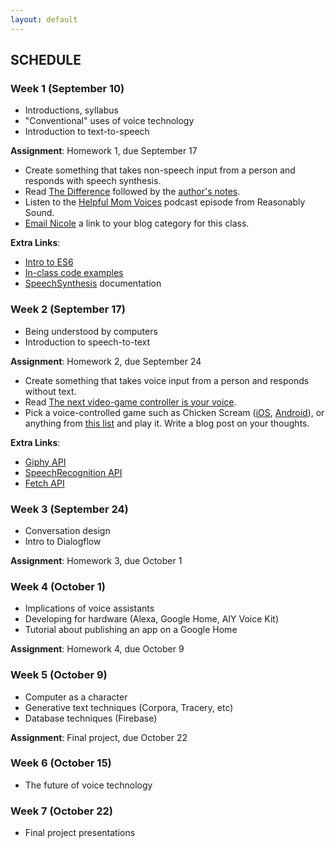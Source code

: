 ```yaml
---
layout: default
---
```


## SCHEDULE

### Week 1 (September 10)

- Introductions, syllabus
- "Conventional" uses of voice technology
- Introduction to text-to-speech

**Assignment**: Homework 1, due September 17
- Create something that takes non-speech input from a person and responds with speech synthesis.
- Read [The Difference](https://qntm.org/difference) followed by the [author's notes](https://qntm.org/adapting).
- Listen to the [Helpful Mom Voices](http://reasonablysound.com/2018/02/27/helpful-mom-voices/) podcast episode from Reasonably Sound.
- [Email Nicole](mailto:nicole.he@nyu.edu) a link to your blog category for this class.

**Extra Links**:
- [Intro to ES6](https://andrew.hedges.name/es6/)
- [In-class code examples](https://github.com/nicolehe/ITP-hello-computer-f18/tree/master/week1)
- [SpeechSynthesis](https://developer.mozilla.org/en-US/docs/Web/API/SpeechSynthesis) documentation


### Week 2 (September 17)

- Being understood by computers
- Introduction to speech-to-text

**Assignment**: Homework 2, due September 24
- Create something that takes voice input from a person and responds without text.
- Read [The next video-game controller is your voice](https://www.engadget.com/2017/06/23/voice-based-gaming/).
- Pick a voice-controlled game such as Chicken Scream ([iOS](https://itunes.apple.com/us/app/chicken-scream/id1215659912?mt=8), [Android](https://play.google.com/store/apps/details?id=com.perfecttapgames.chickenscream&hl=en_US)), or anything from [this list](https://itch.io/games/input-voice) and play it. Write a blog post on your thoughts.

**Extra Links**:
- [Giphy API](https://developers.giphy.com/docs/)
- [SpeechRecognition API](https://developer.mozilla.org/en-US/docs/Web/API/SpeechRecognition)
- [Fetch API](https://developer.mozilla.org/en-US/docs/Web/API/Fetch_API/Using_Fetch)

### Week 3 (September 24)

- Conversation design
- Intro to Dialogflow

**Assignment**: Homework 3, due October 1

### Week 4 (October 1)

- Implications of voice assistants
- Developing for hardware (Alexa, Google Home, AIY Voice Kit)
- Tutorial about publishing an app on a Google Home

**Assignment**: Homework 4, due October 9

### Week 5 (October 9)

- Computer as a character
- Generative text techniques (Corpora, Tracery, etc)
- Database techniques (Firebase)

**Assignment**: Final project, due October 22

### Week 6 (October 15)

- The future of voice technology

### Week 7 (October 22)

- Final project presentations